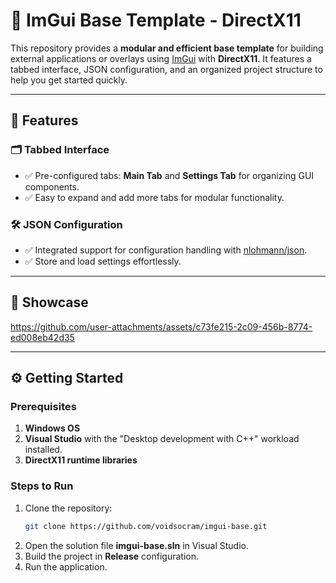# 🎨 ImGui Base Template - DirectX11

This repository provides a **modular and efficient base template** for building external applications or overlays using [ImGui](https://github.com/ocornut/imgui) with **DirectX11**. It features a tabbed interface, JSON configuration, and an organized project structure to help you get started quickly.

---

## 🚀 Features

### 🗂️ Tabbed Interface
- ✅ Pre-configured tabs: **Main Tab** and **Settings Tab** for organizing GUI components.
- ✅ Easy to expand and add more tabs for modular functionality.

### 🛠️ JSON Configuration
- ✅ Integrated support for configuration handling with [nlohmann/json](https://github.com/nlohmann/json).
- ✅ Store and load settings effortlessly.

---

## 📸 Showcase
https://github.com/user-attachments/assets/c73fe215-2c09-456b-8774-ed008eb42d35

---

## ⚙️ Getting Started

### Prerequisites

1. **Windows OS**
2. **Visual Studio** with the "Desktop development with C++" workload installed.
3. **DirectX11 runtime libraries**

### Steps to Run

1. Clone the repository:
   ```bash
   git clone https://github.com/voidsocram/imgui-base.git
   ```
2. Open the solution file **imgui-base.sln** in Visual Studio.
3. Build the project in **Release** configuration.
4. Run the application.
